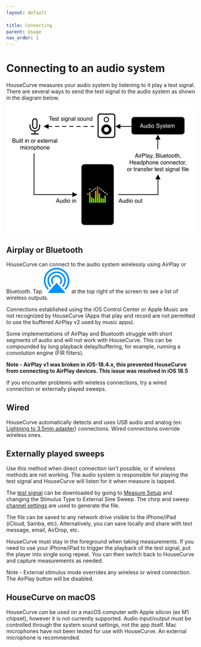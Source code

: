 ```yaml
---
layout: default

title: Connecting
parent: Usage
nav_order: 1
---
```



# Connecting to an audio system
HouseCurve measures your audio system by listening to it play a test signal.  There are several ways to send the test signal to the audio system as shown in the diagram below.

![connecting housecurve](/assets/img/connecting_housecurve.png "Connecting HouseCurve to audio system")


## Airplay or Bluetooth

HouseCurve can connect to the audio system wirelessly using AirPlay or Bluetooth. Tap <img src="/assets/img/airplay.png" alt="AirPlay" class="app-icon"> at the top right of the screen to see a list of wireless outputs.

Connections established using the iOS Control Center or Apple Music are not recognized by HouseCurve (Apps that play and record are not permitted to use the buffered AirPlay v2 used by music apps).

Some implementations of AirPlay and Bluetooth struggle with short segments of audio and will not work with HouseCurve.  This can be compounded by long playback delay/buffering, for example, running a convolution engine (FIR filters).

**Note - AirPlay v1 was broken in iOS-18.4.x, this prevented HouseCurve from connecting to AirPlay devices.  This issue was resolved in iOS 18.5**

If you encounter problems with wireless connections, try a wired connection or externally played sweeps.


## Wired

HouseCurve automatically detects and uses USB audio and analog (ex: [Lightning to 3.5mm adapter](https://www.apple.com/shop/product/MMX62AM/A/lightning-to-35mm-headphone-jack-adapter)) connections.  Wired connections override wireless ones.


## Externally played sweeps

Use this method when direct connection isn't possible, or if wireless methods are not working.  The audio system is responsible for playing the test signal and HouseCurve will listen for it when measure is tapped.

The [test signal](../manual/file_formats.md#test-signal) can be downloaded by going to [Measure Setup](../manual/measure_setup.md) and changing the Stimulus Type to External Sine Sweep.  The chirp and sweep [channel settings](../manual/measure_setup.md#chirp-and-sweep-channel) are used to generate the file.

The file can be saved to any network drive visible to the iPhone/iPad (iCloud, Samba, etc).  Alternatively, you can save locally and share with text message, email, AirDrop, etc.

HouseCurve must stay in the foreground when taking measurements.  If you need to use your iPhone/iPad to trigger the playback of the test signal, put the player into single song repeat.  You can then switch back to HouseCurve and capture measurements as needed.

Note - External stimulus mode overrides any wireless or wired connection.  The AirPlay button will be disabled.


## HouseCurve on macOS

HouseCurve _can_ be used on a macOS computer with Apple silicon (ex M1 chipset), however it is not currently supported.  Audio input/output must be controlled through the system sound settings, not the app itself.  Mac microphones have not been tested for use with HouseCurve. An external microphone is recommended.



